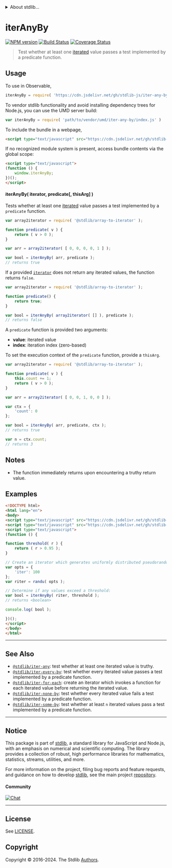 <!--

@license Apache-2.0

Copyright (c) 2018 The Stdlib Authors.

Licensed under the Apache License, Version 2.0 (the "License");
you may not use this file except in compliance with the License.
You may obtain a copy of the License at

   http://www.apache.org/licenses/LICENSE-2.0

Unless required by applicable law or agreed to in writing, software
distributed under the License is distributed on an "AS IS" BASIS,
WITHOUT WARRANTIES OR CONDITIONS OF ANY KIND, either express or implied.
See the License for the specific language governing permissions and
limitations under the License.

-->


<details>
  <summary>
    About stdlib...
  </summary>
  <p>We believe in a future in which the web is a preferred environment for numerical computation. To help realize this future, we've built stdlib. stdlib is a standard library, with an emphasis on numerical and scientific computation, written in JavaScript (and C) for execution in browsers and in Node.js.</p>
  <p>The library is fully decomposable, being architected in such a way that you can swap out and mix and match APIs and functionality to cater to your exact preferences and use cases.</p>
  <p>When you use stdlib, you can be absolutely certain that you are using the most thorough, rigorous, well-written, studied, documented, tested, measured, and high-quality code out there.</p>
  <p>To join us in bringing numerical computing to the web, get started by checking us out on <a href="https://github.com/stdlib-js/stdlib">GitHub</a>, and please consider <a href="https://opencollective.com/stdlib">financially supporting stdlib</a>. We greatly appreciate your continued support!</p>
</details>

# iterAnyBy

[![NPM version][npm-image]][npm-url] [![Build Status][test-image]][test-url] [![Coverage Status][coverage-image]][coverage-url] <!-- [![dependencies][dependencies-image]][dependencies-url] -->

> Test whether at least one [iterated][mdn-iterator-protocol] value passes a test implemented by a predicate function.

<!-- Section to include introductory text. Make sure to keep an empty line after the intro `section` element and another before the `/section` close. -->

<section class="intro">

</section>

<!-- /.intro -->

<!-- Package usage documentation. -->



<section class="usage">

## Usage

To use in Observable,

```javascript
iterAnyBy = require( 'https://cdn.jsdelivr.net/gh/stdlib-js/iter-any-by@v0.2.1-umd/browser.js' )
```

To vendor stdlib functionality and avoid installing dependency trees for Node.js, you can use the UMD server build:

```javascript
var iterAnyBy = require( 'path/to/vendor/umd/iter-any-by/index.js' )
```

To include the bundle in a webpage,

```html
<script type="text/javascript" src="https://cdn.jsdelivr.net/gh/stdlib-js/iter-any-by@v0.2.1-umd/browser.js"></script>
```

If no recognized module system is present, access bundle contents via the global scope:

```html
<script type="text/javascript">
(function () {
    window.iterAnyBy;
})();
</script>
```

#### iterAnyBy( iterator, predicate\[, thisArg] )

Tests whether at least one [iterated][mdn-iterator-protocol] value passes a test implemented by a `predicate` function.

```javascript
var array2iterator = require( '@stdlib/array-to-iterator' );

function predicate( v ) {
    return ( v > 0 );
}

var arr = array2iterator( [ 0, 0, 0, 0, 1 ] );

var bool = iterAnyBy( arr, predicate );
// returns true
```

If a provided [`iterator`][mdn-iterator-protocol] does not return any iterated values, the function returns `false`.

```javascript
var array2iterator = require( '@stdlib/array-to-iterator' );

function predicate() {
    return true;
}

var bool = iterAnyBy( array2iterator( [] ), predicate );
// returns false
```

A `predicate` function is provided two arguments:

-   **value**: iterated value
-   **index**: iteration index (zero-based)

To set the execution context of the `predicate` function, provide a `thisArg`.

```javascript
var array2iterator = require( '@stdlib/array-to-iterator' );

function predicate( v ) {
    this.count += 1;
    return ( v > 0 );
}

var arr = array2iterator( [ 0, 0, 1, 0, 0 ] );

var ctx = {
    'count': 0
};

var bool = iterAnyBy( arr, predicate, ctx );
// returns true

var n = ctx.count;
// returns 3
```

</section>

<!-- /.usage -->

<!-- Package usage notes. Make sure to keep an empty line after the `section` element and another before the `/section` close. -->

<section class="notes">

## Notes

-   The function immediately returns upon encountering a truthy return value.

</section>

<!-- /.notes -->

<!-- Package usage examples. -->

<section class="examples">

## Examples

<!-- eslint no-undef: "error" -->

```html
<!DOCTYPE html>
<html lang="en">
<body>
<script type="text/javascript" src="https://cdn.jsdelivr.net/gh/stdlib-js/random-iter-randu@umd/browser.js"></script>
<script type="text/javascript" src="https://cdn.jsdelivr.net/gh/stdlib-js/iter-any-by@v0.2.1-umd/browser.js"></script>
<script type="text/javascript">
(function () {

function threshold( r ) {
    return ( r > 0.95 );
}

// Create an iterator which generates uniformly distributed pseudorandom numbers:
var opts = {
    'iter': 100
};
var riter = randu( opts );

// Determine if any values exceed a threshold:
var bool = iterAnyBy( riter, threshold );
// returns <boolean>

console.log( bool );

})();
</script>
</body>
</html>
```

</section>

<!-- /.examples -->

<!-- Section to include cited references. If references are included, add a horizontal rule *before* the section. Make sure to keep an empty line after the `section` element and another before the `/section` close. -->

<section class="references">

</section>

<!-- /.references -->

<!-- Section for related `stdlib` packages. Do not manually edit this section, as it is automatically populated. -->

<section class="related">

* * *

## See Also

-   <span class="package-name">[`@stdlib/iter-any`][@stdlib/iter/any]</span><span class="delimiter">: </span><span class="description">test whether at least one iterated value is truthy.</span>
-   <span class="package-name">[`@stdlib/iter-every-by`][@stdlib/iter/every-by]</span><span class="delimiter">: </span><span class="description">test whether every iterated value passes a test implemented by a predicate function.</span>
-   <span class="package-name">[`@stdlib/iter-for-each`][@stdlib/iter/for-each]</span><span class="delimiter">: </span><span class="description">create an iterator which invokes a function for each iterated value before returning the iterated value.</span>
-   <span class="package-name">[`@stdlib/iter-none-by`][@stdlib/iter/none-by]</span><span class="delimiter">: </span><span class="description">test whether every iterated value fails a test implemented by a predicate function.</span>
-   <span class="package-name">[`@stdlib/iter-some-by`][@stdlib/iter/some-by]</span><span class="delimiter">: </span><span class="description">test whether at least `n` iterated values pass a test implemented by a predicate function.</span>

</section>

<!-- /.related -->

<!-- Section for all links. Make sure to keep an empty line after the `section` element and another before the `/section` close. -->


<section class="main-repo" >

* * *

## Notice

This package is part of [stdlib][stdlib], a standard library for JavaScript and Node.js, with an emphasis on numerical and scientific computing. The library provides a collection of robust, high performance libraries for mathematics, statistics, streams, utilities, and more.

For more information on the project, filing bug reports and feature requests, and guidance on how to develop [stdlib][stdlib], see the main project [repository][stdlib].

#### Community

[![Chat][chat-image]][chat-url]

---

## License

See [LICENSE][stdlib-license].


## Copyright

Copyright &copy; 2016-2024. The Stdlib [Authors][stdlib-authors].

</section>

<!-- /.stdlib -->

<!-- Section for all links. Make sure to keep an empty line after the `section` element and another before the `/section` close. -->

<section class="links">

[npm-image]: http://img.shields.io/npm/v/@stdlib/iter-any-by.svg
[npm-url]: https://npmjs.org/package/@stdlib/iter-any-by

[test-image]: https://github.com/stdlib-js/iter-any-by/actions/workflows/test.yml/badge.svg?branch=v0.2.1
[test-url]: https://github.com/stdlib-js/iter-any-by/actions/workflows/test.yml?query=branch:v0.2.1

[coverage-image]: https://img.shields.io/codecov/c/github/stdlib-js/iter-any-by/main.svg
[coverage-url]: https://codecov.io/github/stdlib-js/iter-any-by?branch=main

<!--

[dependencies-image]: https://img.shields.io/david/stdlib-js/iter-any-by.svg
[dependencies-url]: https://david-dm.org/stdlib-js/iter-any-by/main

-->

[chat-image]: https://img.shields.io/gitter/room/stdlib-js/stdlib.svg
[chat-url]: https://app.gitter.im/#/room/#stdlib-js_stdlib:gitter.im

[stdlib]: https://github.com/stdlib-js/stdlib

[stdlib-authors]: https://github.com/stdlib-js/stdlib/graphs/contributors

[umd]: https://github.com/umdjs/umd
[es-module]: https://developer.mozilla.org/en-US/docs/Web/JavaScript/Guide/Modules

[deno-url]: https://github.com/stdlib-js/iter-any-by/tree/deno
[deno-readme]: https://github.com/stdlib-js/iter-any-by/blob/deno/README.md
[umd-url]: https://github.com/stdlib-js/iter-any-by/tree/umd
[umd-readme]: https://github.com/stdlib-js/iter-any-by/blob/umd/README.md
[esm-url]: https://github.com/stdlib-js/iter-any-by/tree/esm
[esm-readme]: https://github.com/stdlib-js/iter-any-by/blob/esm/README.md
[branches-url]: https://github.com/stdlib-js/iter-any-by/blob/main/branches.md

[stdlib-license]: https://raw.githubusercontent.com/stdlib-js/iter-any-by/main/LICENSE

[mdn-iterator-protocol]: https://developer.mozilla.org/en-US/docs/Web/JavaScript/Reference/Iteration_protocols#The_iterator_protocol

<!-- <related-links> -->

[@stdlib/iter/any]: https://github.com/stdlib-js/iter-any/tree/umd

[@stdlib/iter/every-by]: https://github.com/stdlib-js/iter-every-by/tree/umd

[@stdlib/iter/for-each]: https://github.com/stdlib-js/iter-for-each/tree/umd

[@stdlib/iter/none-by]: https://github.com/stdlib-js/iter-none-by/tree/umd

[@stdlib/iter/some-by]: https://github.com/stdlib-js/iter-some-by/tree/umd

<!-- </related-links> -->

</section>

<!-- /.links -->
